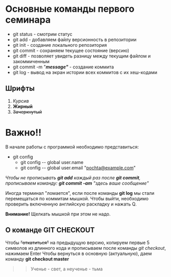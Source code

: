 # Основные команды первого семинара
* git status  - смотрим статус
* git add - добавляем файлу версионность в репозитории
* git init - создание локального репозитория
* git commit - сохраняем текущее состояние (версию)
* git diff - позволяет увидеть разницу между текущим файлом и закоммиченным 
* git commit -m "***message"*** - создание коммита
* git log - вывод на экран истории всех коммитов с их хеш-кодами
## Шрифты
1. *Курсив*
2. **Жирный**
3. ~~Зачеркнутый~~

# **Важно!!**
В начале работы с программой необходимо представиться:
* git config
    *  git config -- global user.name 
    * git config -- global user.email "pochta@example.com"

*Чтобы не прописывать **git add** каждый раз после **git commit**, прописываем команду: **git commit -am** "здесь ваше сообщение"*

Иногда терминал "ломается", если после команды **git log** мы стали перемещаться по коммитам мышкой. Чтобы выйти, необходимо проверить включенную английскую раскладку и нажать Q.       

__**Внимание!**__ Щелкать мышкой при этом не надо. 

## О команде GIT CHECKOUT
Чтобы ~~"откатиться"~~ на предыдущую версию, копируем первые 5 символов из длинного кода и прописываем после команды *git checkout*, нажимаем Enter
Чтобы вернуться в основную (актуальную), даем команду **git checkout master**
>> Ученье - свет, а неученье - тьма 







